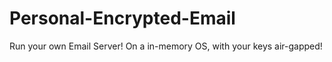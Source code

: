 # Personal-Encrypted-Email
Run your own Email Server! On a in-memory OS, with your keys air-gapped! 
